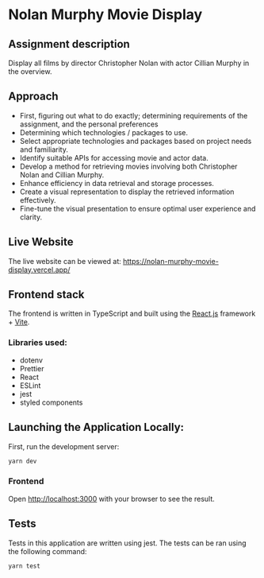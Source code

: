 # Nolan Murphy Movie Display

## Assignment description 

Display  all films by director Christopher Nolan with actor Cillian Murphy in the overview. 


## Approach

- First, figuring out what to do exactly; determining requirements of the assignment, 
and the personal preferences
- Determining which technologies / packages to use.
- Select appropriate technologies and packages based on project needs and familiarity.
- Identify suitable APIs for accessing movie and actor data.
- Develop a method for retrieving movies involving both Christopher Nolan and Cillian Murphy.
- Enhance efficiency in data retrieval and storage processes.
- Create a visual representation to display the retrieved information effectively.
- Fine-tune the visual presentation to ensure optimal user experience and clarity.


## Live Website

The live website can be viewed at: https://nolan-murphy-movie-display.vercel.app/

## Frontend stack

The frontend is written in TypeScript and built using the [React.js](https://react.dev/) framework + [Vite](https://vitejs.dev/).

### Libraries used:
- dotenv
- Prettier
- React
- ESLint
- jest
- styled components

## Launching the Application Locally:

First, run the development server:

```bash
yarn dev
```

### Frontend
Open [http://localhost:3000](http://localhost:3000) with your browser to see the result.


## Tests
Tests in this application are written using jest. The tests can be ran using the following command:

```bash
yarn test
```
